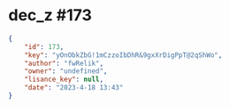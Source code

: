 
# dec_z #173
                
```JSON
{
    "id": 173,
    "key": "yOnObkZbG!1mCzzoIbDhR&9gxXrDigPpT@2qShWo",
    "author": "fwRelik",
    "owner": "undefined",
    "lisance_key": null,
    "date": "2023-4-18 13:43"
}
```
    